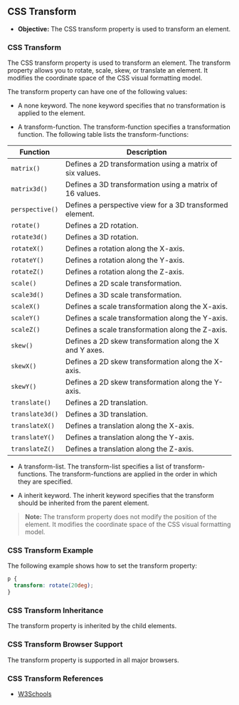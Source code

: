 ## CSS Transform

- **Objective:** The CSS transform property is used to transform an element.

### CSS Transform

The CSS transform property is used to transform an element. The transform property allows you to rotate, scale, skew, or translate an element. It modifies the coordinate space of the CSS visual formatting model.

The transform property can have one of the following values:

- A none keyword. The none keyword specifies that no transformation is applied to the element.

- A transform-function. The transform-function specifies a transformation function. The following table lists the transform-functions:

| Function        | Description                                               |
| --------------- | --------------------------------------------------------- |
| `matrix()`      | Defines a 2D transformation using a matrix of six values. |
| `matrix3d()`    | Defines a 3D transformation using a matrix of 16 values.  |
| `perspective()` | Defines a perspective view for a 3D transformed element.  |
| `rotate()`      | Defines a 2D rotation.                                    |
| `rotate3d()`    | Defines a 3D rotation.                                    |
| `rotateX()`     | Defines a rotation along the X-axis.                      |
| `rotateY()`     | Defines a rotation along the Y-axis.                      |
| `rotateZ()`     | Defines a rotation along the Z-axis.                      |
| `scale()`       | Defines a 2D scale transformation.                        |
| `scale3d()`     | Defines a 3D scale transformation.                        |
| `scaleX()`      | Defines a scale transformation along the X-axis.          |
| `scaleY()`      | Defines a scale transformation along the Y-axis.          |
| `scaleZ()`      | Defines a scale transformation along the Z-axis.          |
| `skew()`        | Defines a 2D skew transformation along the X and Y axes.  |
| `skewX()`       | Defines a 2D skew transformation along the X-axis.        |
| `skewY()`       | Defines a 2D skew transformation along the Y-axis.        |
| `translate()`   | Defines a 2D translation.                                 |
| `translate3d()` | Defines a 3D translation.                                 |
| `translateX()`  | Defines a translation along the X-axis.                   |
| `translateY()`  | Defines a translation along the Y-axis.                   |
| `translateZ()`  | Defines a translation along the Z-axis.                   |

- A transform-list. The transform-list specifies a list of transform-functions. The transform-functions are applied in the order in which they are specified.

- A inherit keyword. The inherit keyword specifies that the transform should be inherited from the parent element.

> **Note:** The transform property does not modify the position of the element. It modifies the coordinate space of the CSS visual formatting model.

### CSS Transform Example

The following example shows how to set the transform property:

```css
p {
  transform: rotate(20deg);
}
```

### CSS Transform Inheritance

The transform property is inherited by the child elements.

### CSS Transform Browser Support

The transform property is supported in all major browsers.

### CSS Transform References

- [W3Schools](https://www.w3schools.com/cssref/css3_pr_transform.asp)
